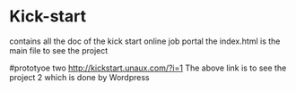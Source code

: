 # Kick-start
contains all the doc of the kick start online job portal
the index.html is the main file to see the project

#prototyoe two
http://kickstart.unaux.com/?i=1
The above link is to see the project 2 which is done by 
Wordpress
